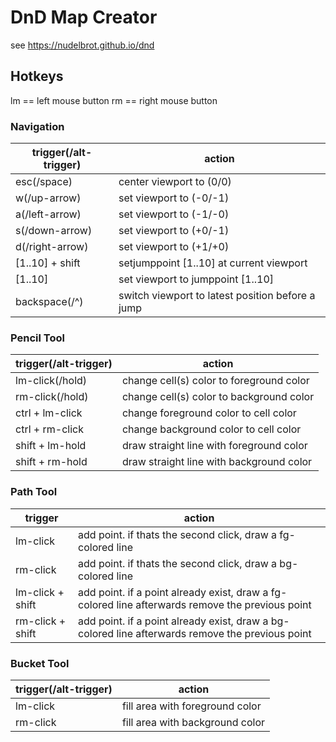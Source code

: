 # DnD Map Creator
see https://nudelbrot.github.io/dnd

## Hotkeys ##
lm == left mouse button
rm == right mouse button

### Navigation ###
| trigger(/alt-trigger)  | action |
|---|---|
| esc(/space) | center viewport to (0/0) |
| w(/up-arrow) | set viewport to (-0/-1) |
| a(/left-arrow) | set viewport to (-1/-0) |
| s(/down-arrow) | set viewport to (+0/-1) |
| d(/right-arrow) | set viewport to (+1/+0) |
| [1..10] + shift | setjumppoint [1..10] at current viewport |
| [1..10] | set viewport to jumppoint [1..10] |
| backspace(/^) | switch viewport to latest position before a jump |

### Pencil Tool ###
| trigger(/alt-trigger)  | action |
|---|---|
| lm-click(/hold) | change cell(s) color to foreground color |
| rm-click(/hold) | change cell(s) color to background color |
| ctrl + lm-click | change foreground color to cell color |
| ctrl + rm-click | change background color to cell color |
| shift + lm-hold  | draw straight line with foreground color|
| shift + rm-hold  | draw straight line with background color|

### Path Tool ###
| trigger | action |
|---|---|
| lm-click | add point. if thats the second click, draw a fg-colored line |
| rm-click | add point. if thats the second click, draw a bg-colored line |
| lm-click + shift | add point. if a point already exist, draw a fg-colored line afterwards remove the previous point|
| rm-click + shift | add point. if a point already exist, draw a bg-colored line afterwards remove the previous point|

### Bucket Tool ###
| trigger(/alt-trigger)  | action |
|---|---|
| lm-click | fill area with foreground color |
| rm-click | fill area with background color |

